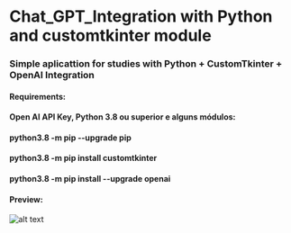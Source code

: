 # Chat_GPT_Integration with Python and customtkinter module

### Simple aplicattion for studies with Python + CustomTkinter + OpenAI Integration

#### Requirements: 

#### Open AI API Key, Python 3.8 ou superior e alguns módulos:

#### python3.8 -m pip --upgrade pip
#### python3.8 -m pip install customtkinter
#### python3.8 -m pip install --upgrade openai


#### Preview:

![alt text](https://i.ibb.co/6FWFxFG/Chat-GPT.png)
